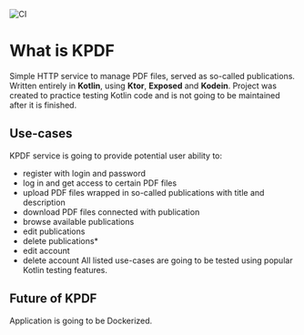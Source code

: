 ![CI](https://github.com/Softwaret/kpdf/workflows/.github/gradle.yml/badge.svg?branch=develop)

# What is KPDF
Simple HTTP service to manage PDF files, served as so-called publications. Written entirely in **Kotlin**, 
using **Ktor**, **Exposed** and **Kodein**. 
Project was created to practice testing Kotlin code and is not going to be maintained after it is finished.
## Use-cases 
KPDF service is going to provide potential user ability to: 
* register with login and password
* log in and get access to certain PDF files
* upload PDF files wrapped in so-called publications with title and description
* download PDF files connected with publication
* browse available publications
* edit publications
* delete publications*
* edit account
* delete account
All listed use-cases are going to be tested using popular Kotlin testing features.  

## Future of KPDF
Application is going to be Dockerized. 



